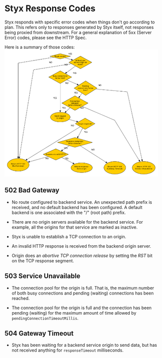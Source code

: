 # Styx Response Codes

Styx responds with specific error codes when things don't go according to plan.
 This refers only to responses generated by Styx itself,
 not responses being proxied from downstream.
 For a general explanation of 5xx (Server Error) codes, please see the HTTP Spec.
 
 Here is a summary of those codes:
![Styx 5xx Response Codes Diagram](../assets/styx-server-errors-diagram.png)


## 502 Bad Gateway

* No route configured to backend service. An unexpected path prefix is received,
  and no default backend has been configured. A default backend is one associated
  with the "/" (root path) prefix. 

* There are no origin servers available for the backend service. For example,
  all the origins for that service are marked as inactive.

* Styx is unable to establish a TCP connection to an origin.

* An invalid HTTP response is received from the backend origin server.

* Origin does an *abortive TCP connection release* by setting the *RST*
  bit on the TCP response segment.


## 503 Service Unavailable

* The connection pool for the origin is full. That is, the maximum number of both busy connections 
 and pending (waiting) connections has been reached.
  
* The connection pool for the origin is full and the connection has been pending 
  (waiting) for the maximum amount of time allowed by `pendingConnectionTimeoutMillis`.
  

## 504 Gateway Timeout
 
* Styx has been waiting for a backend service origin to send data, but has not received anything 
  for `responseTimeout` milliseconds.